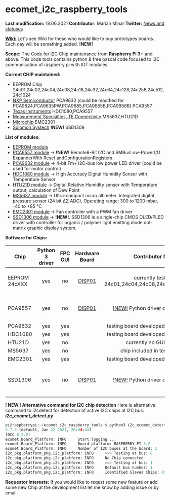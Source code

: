 # ecomet_i2c_raspberry_tools

**Last modification:** 18.06.2021
**Contributor:** Marian Minar
**Twitter:** [News and statuses](https://twitter.com/mminar7)

**[Wiki:](https://github.com/mamin27/ecomet_i2c_raspberry_tools/wiki)** Let's see Wiki for these who would like to buy prototypes boards. Each day will be something added. **!NEW!**

**Scope:**
The Code for I2C Chip maintenance from **Raspberry PI 3+** and above. This code tools contains python & free pascal code focused to I2C communication of raspberry pi with IOT modules.

**Current CHIP maintained:**
* EEPROM Chip
  24c01,24c02,24c04,24c08,24c16,24c32,24c64,24c128,24c256,24c512,24c1024
* [NXP Semiconductor](https://www.nxp.com/)
  PCA9632 (could be modified for PCA9624,PCA9635PW,PCA9685,PCA9955B,PCA9956B)
  PCA9557
* [Texas Instruments](https://www.ti.com/)
  HDC1080,PCA9557
* [Measurement Specialties, TE Connectivity](https://www.te.com/) MS5637,HTU21D
* [Microchip](https://ww1.microchip.com/downloads/en/DeviceDoc/2301.pdf) EMC2301
* [Solomon Systech](https://www.solomon-systech.com/) **!NEW!** SSD1309

**List of modules:**

* [EEPROM module](i2c_pkg/eeprom_pkg/documentation/eeprom_IIC.md)
* [PCA9557 module](i2c_pkg/pca9557_pkg/pca9557_python.IIC.md) -> **!NEW!** Remote8-Bit I2C and SMBusLow-PowerI/O ExpanderWith Reset andConfigurationRegisters
* [PCA9632 module](fpc/pca9632/pca9632_IIC.md) -> 4-bit Fm+ I2C-bus low power LED driver (could be used for motor control)
* [HDC1080 module](fpc/hdc1080/hdc1080_IIC.md) -> High Accuracy Digital Humidity Sensor with Temperature Sensor
* [HTU21D module](i2c_pkg/htu21_pkg/htu21_python_IIC.md) -> Digital Relative Humidity sensor with Temperature output, calculation of Dew Point
* [MS5637 module](i2c_pkg/ms5637_pkg/ms5637_python.IIC.md) ->  Ultra-compact micro altimeter. Integrated digital pressure sensor (24 bit ΔΣ ADC), Operating range: 300 to 1200 mbar, -40 to +85 °C
* [EMC2301 module](fpc/emc2301/emc2301_IIC.md) -> Fan controller with a PWM fan driver
* [SSD1306 module](i2c_pkg/ssd1306_pkg/ssd1306_python.IIC.md) -> **!NEW!**. SSD1306 is a single-chip CMOS OLED/PLED driver with controller for organic / polymer light emitting
diode dot-matrix graphic display system.

**Software for Chips:**

| Chip            | Python 3 driver | FPC GUI  | Hardware Board | Contributor Notes            | Planned work                   | Requestor Interests           |
| --------------- |:---------------:|:--------:|:--------------:|:----------------------------:|:------------------------------:|:-----------------------------:|
| EEPROM 24cXXX   |      yes        |    no    |[DISP01](https://github.com/mamin27/ecomet_i2c_raspberry_tools/wiki/_display_current_board)| currently tested at 24c01,24c04,24c08,24c16,24c32,24c64                  | prepared next chips for testing                      |                               |
| PCA9557         |      yes        |    no    |[DISP01](https://github.com/mamin27/ecomet_i2c_raspberry_tools/wiki/_display_current_board/_edit)|  [!NEW!](i2c_pkg/pca9557_pkg/pca9557_python.IIC.md) Python driver documentation | chip was tested at testing board           |
| PCA9632         |      yes        |    yes   |                  | testing board developed soon info in wiki                               |                               |
| HDC1080         |      yes        |    yes   |                  | testing board developed soon info in wiki   |                               |
| HTU21D          |      yes        |    no    |                              | currently no GUI planned       |                               |
| MS5637          |      yes        |    no    |                  | chip included in testing board      |
| EMC2301         |      yes        |    yes   |                  | testing board developed soon info in wiki   |                               |
| SSD1306         |      yes        |    no    |[DISP01](wiki/_display_current_board) |[!NEW!](i2c_pkg/ssd1306_pkg/ssd1306_python.IIC.md) Python driver documentation | chip included in testing board    |
 
**! NEW ! Alternative command for I2C chip detection**
Here is alternative command to i2cdetect for detection of active I2C chips at I2C bus:
***i2c_ecomet_detect.py***

``` python
pi@raspberrypi:~/ecomet_i2c_raspberry_tools $ python3 i2c_ecomet_detect.py
3.7.3 (default, Jan 22 2021, 20:04:44)
[GCC 8.3.0]
ecomet.Board_Platform: INFO     Start logging ...
ecomet.Board_Platform: INFO     Board platform: RASPBERRY_PI 3.2
ecomet.Board_Platform: INFO     Number of I2C buses at the board: 2
i2c_pkg.platform_pkg.i2c_platform: INFO     >>> Testing at bus: 0
i2c_pkg.platform_pkg.i2c_platform: INFO     No Chip connected
i2c_pkg.platform_pkg.i2c_platform: INFO     >>> Testing at bus: 1
i2c_pkg.platform_pkg.i2c_platform: INFO     Default bus number: 1
i2c_pkg.platform_pkg.i2c_platform: INFO     Identified Slaves Chips: 0x2f:0x40:0x50:0x51:0x52:0x53:0x54:0x55:0x56:0x57:0x62:0x70:0x76
```
 
**Requestor Interests:**
If you would like to reqest some new feature or add some new Chip at the development list let me know by adding issue or by email.
